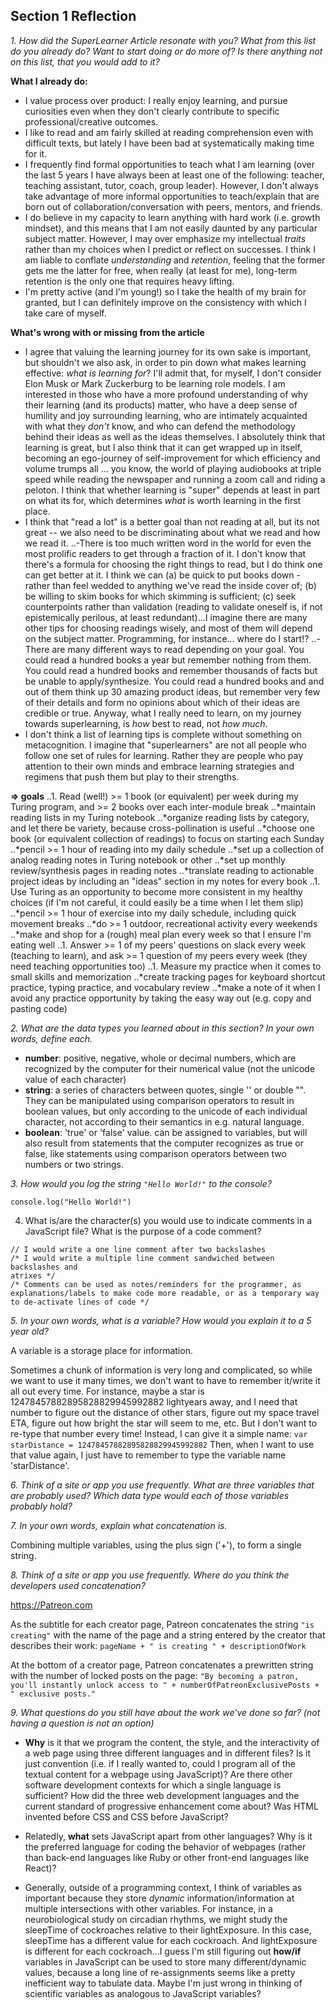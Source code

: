 ## Section 1 Reflection

*1. How did the SuperLearner Article resonate with you? What from this list do you already do? Want to start doing or do more of? Is there anything not on this list, that you would add to it?*

**What I already do:**
- I value process over product: I really enjoy learning, and pursue curiosities even when they don't clearly contribute to specific professional/creative outcomes.
- I like to read and am fairly skilled at reading comprehension even with difficult texts, but lately I have been bad at systematically making time for it.
- I frequently find formal opportunities to teach what I am learning (over the last 5 years I have always been at least one of the following: teacher, teaching assistant, tutor, coach, group leader). However, I don't always take advantage of more informal opportunities to teach/explain that are born out of collaboration/conversation with peers, mentors, and friends.
- I do believe in my capacity to learn anything with hard work (i.e. growth mindset), and this means that I am not easily daunted by any particular subject matter. However, I may over emphasize my intellectual *traits* rather than my choices when I predict or reflect on successes. I think I am liable to conflate *understanding* and *retention*, feeling that the former gets me the latter for free, when really (at least for me), long-term retention is the only one that requires heavy lifting.
- I'm pretty active (and I'm young!) so I take the health of my brain for granted, but I can definitely improve on the consistency with which I take care of myself.

**What's wrong with or missing from the article**
- I agree that valuing the learning journey for its own sake is important, but shouldn't we also ask, in order to pin down what makes learning effective: *what is learning for*? I'll admit that, for myself, I don't consider Elon Musk or Mark Zuckerburg to be learning role models. I am interested in those who have a more profound understanding of why their learning (and its products) matter, who have a deep sense of humility and joy surrounding learning, who are intimately acquainted with what they *don't* know, and who can defend the methodology behind their ideas as well as the ideas themselves. I absolutely think that learning is great, but I also think that it can get wrapped up in itself, becoming an ego-journey of self-improvement for which efficiency and volume trumps all ... you know, the world of playing audiobooks at triple speed while reading the newspaper and running a zoom call and riding a peloton. I think that whether learning is "super" depends at least in part on what its for, which determines *what* is worth learning in the first place.
- I think that "read a lot" is a better goal than not reading at all, but its not great -- we also need to be discriminating about what we read and how we read it.
 ..-There is too much written word in the world for even the most prolific readers to get through a fraction of it. I don't know that there's a formula for choosing the right things to read, but I do think one can get better at it. I think we can (a) be quick to put books down - rather than feel wedded to anything we've read the inside cover of; (b) be willing to skim books for which skimming is sufficient; (c) seek counterpoints rather than validation (reading to validate oneself is, if not epistemically perilous, at least redundant)...I imagine there are many other tips for choosing readings wisely, and most of them will depend on the subject matter. Programming, for instance... where do I start!?
 ..-There are many different ways to read depending on your goal. You could read a hundred books a year but remember nothing from them. You could read a hundred books and remember thousands of facts but be unable to apply/synthesize. You could read a hundred books and and out of them think up 30 amazing product ideas, but remember very few of their details and form no opinions about which of their ideas are credible or true. Anyway, what I really need to learn, on my journey towards superlearning, is *how* best to read, not *how much*.
 - I don't think a list of learning tips is complete without something on metacognition. I imagine that "superlearners" are not all people who follow one set of rules for learning. Rather they are people who pay attention to their own minds and embrace learning strategies and regimens that push them but play to their strengths.

**=> goals**
  ..1. Read (well!) >= 1 book (or equivalent) per week during my Turing program, and >= 2 books over each inter-module break
   ..*maintain reading lists in my Turing notebook
   ..*organize reading lists by category, and let there be variety, because cross-pollination is useful
   ..*choose one book (or equivalent collection of readings) to focus on starting each Sunday
   ..*pencil >= 1 hour of reading into my daily schedule
   ..*set up a collection of analog reading notes in Turing notebook or other
   ..*set up monthly review/synthesis pages in reading notes
   ..*translate reading to actionable project ideas by including an "ideas" section in my notes for every book
  ..1. Use Turing as an opportunity to become more consistent in my healthy choices (if I'm not careful, it could easily be a time when I let them slip)
   ..*pencil >= 1 hour of exercise into my daily schedule, including quick movement breaks
   ..*do >= 1 outdoor, recreational activity every weekends
   ..*make and shop for a (rough) meal plan every week so that I ensure I'm eating well
  ..1. Answer >= 1 of my peers' questions on slack every week (teaching to learn), and ask >= 1 question of my peers every week (they need teaching opportunities too)
  ..1. Measure my practice when it comes to small skills and memorization
   ..*create tracking pages for keyboard shortcut practice, typing practice, and vocabulary review
   ..*make a note of it when I avoid any practice opportunity by taking the easy way out (e.g. copy and pasting code)


*2. What are the data types you learned about in this section? In your own words, define each.*

- **number**: positive, negative, whole or decimal numbers, which are recognized by the computer for their numerical value (not the unicode value of each character)
- **string**: a series of characters between quotes, single '' or double "". They can be manipulated using comparison operators to result in boolean values, but only according to the unicode of each individual character, not according to their semantics in e.g. natural language.
- **boolean**: 'true' or 'false' value. can be assigned to variables, but will also result from statements that the computer recognizes as true or false, like statements using comparison operators between two numbers or two strings.

*3. How would you log the string `"Hello World!"` to the console?*
```
console.log("Hello World!")
```

4. What is/are the character(s) you would use to indicate comments in a JavaScript file? What is the purpose of a code comment?
```
// I would write a one line comment after two backslashes
/* I would write a multiple line comment sandwiched between backslashes and
atrixes */
/* Comments can be used as notes/reminders for the programmer, as explanations/labels to make code more readable, or as a temporary way to de-activate lines of code */
```

*5. In your own words, what is a variable? How would you explain it to a 5 year old?*

A variable is a storage place for information.

Sometimes a chunk of information is very long and complicated, so while we want to use it many times, we don't want to have to remember it/write it all out every time. For instance, maybe a star is 12478457882895828829945992882 lightyears away, and I need that number to figure out the distance of other stars, figure out my space travel ETA, figure out how bright the star will seem to me, etc. But I don't want to re-type that number every time! Instead, I can give it a simple name:
`var starDistance = 12478457882895828829945992882`
Then, when I want to use that value again, I just have to remember to type the variable name 'starDistance'.

*6. Think of a site or app you use frequently. What are three variables that are probably used? Which data type would each of those variables probably hold?*

*7. In your own words, explain what concatenation is.*

Combining multiple variables, using the plus sign ('+'), to form a single string.

*8. Think of a site or app you use frequently. Where do you think the developers used concatenation?*

https://Patreon.com

As the subtitle for each creator page, Patreon concatenates the string `"is creating"` with the name of the page and a string entered by the creator that describes their work:
`pageName + " is creating " + descriptionOfWork`

At the bottom of a creator page, Patreon concatenates a prewritten string with the number of locked posts on the page:
`"By becoming a patron, you'll instantly unlock access to " + numberOfPatreonExclusivePosts + " exclusive posts."`


*9. What questions do you still have about the work we've done so far? (not having a question is not an option)*

- **Why** is it that we program the content, the style, and the interactivity of a web page using three different languages and in different files? Is it just convention (i.e. if I really wanted to, could I program all of the textual content for a webpage using JavaScript)? Are there other software development contexts for which a single language is sufficient? How did the three web development languages and the current standard of progressive enhancement come about? Was HTML invented before CSS and CSS before JavaScript?

- Relatedly, **what** sets JavaScript apart from other languages? Why is it the preferred language for coding the behavior of webpages (rather than back-end languages like Ruby or other front-end languages like React)?

- Generally, outside of a programming context, I think of variables as important because they store *dynamic* information/information at multiple intersections with other variables. For instance, in a neurobiological study on circadian rhythms, we might study the sleepTime of cockroaches relative to their lightExposure. In this case, sleepTime has a different value for each cockroach. And lightExposure is different for each cockroach...I guess I'm still figuring out **how/if** variables in JavaScript can be used to store many different/dynamic values, because a long line of re-assignments seems like a pretty inefficient way to tabulate data. Maybe I'm just wrong in thinking of scientific variables as analogous to JavaScript variables?
